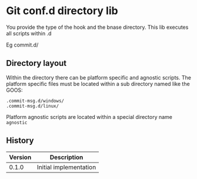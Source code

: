 # Git conf.d directory lib

You provide the type of the hook and the bnase directory. This lib executes all
scripts within <hook-type>.d

Eg commit.d/

## Directory layout

Within the directory there can be platform specific and agnostic scripts. The platform specific files must be 
located within a sub directory named like the GOOS:

    .commit-msg.d/windows/
    .commit-msg.d/linux/

Platform agnostic scripts are located within a special directory name `agnostic`

## History

|Version|Description|
|---|---|
|0.1.0|Initial implementation|
